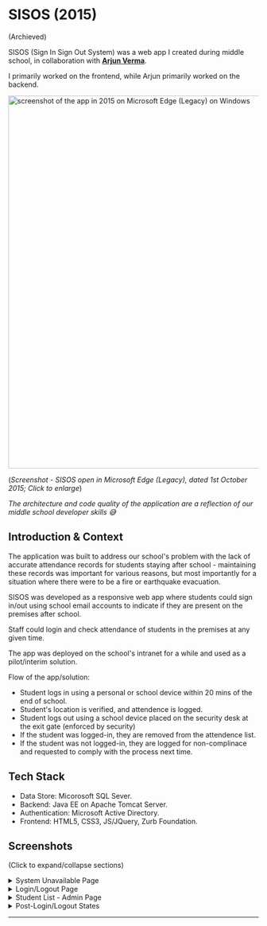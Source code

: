 # SISOS (2015)

(Archieved)

SISOS (Sign In Sign Out System) was a web app I created during middle school, in collaboration with **[Arjun Verma](https://www.linkedin.com/in/av777x/)**.

I primarily worked on the frontend, while Arjun primarily worked on the backend.

<img alt="screenshot of the app in 2015 on Microsoft Edge (Legacy) on Windows" src="https://github.com/dhruv-tech/sisos/assets/26849655/8473e0a5-67da-4f1c-b8d1-34c537054af9" width=750>

(*Screenshot - SISOS open in Microsoft Edge (Legacy), dated 1st October 2015; Click to enlarge*)


*The architecture and code quality of the application are a reflection of our middle school developer skills 😅*

## Introduction & Context

The application was built to address our school's problem with the lack of accurate attendance records for students staying after school - maintaining these records was important for various reasons, but most importantly for a situation where there were to be a fire or earthquake evacuation.

SISOS was developed as a responsive web app where students could sign in/out using school email accounts to indicate if they are present on the premises after school. 

Staff could login and check attendance of students in the premises at any given time.

The app was deployed on the school's intranet for a while and used as a pilot/interim solution.

Flow of the app/solution:

* Student logs in using a personal or school device within 20 mins of the end of school.
* Student's location is verified, and attendence is logged.
* Student logs out using a school device placed on the security desk at the exit gate (enforced by security)
* If the student was logged-in, they are removed from the attendence list.
* If the student was not logged-in, they are logged for non-complinace and requested to comply with the process next time.

## Tech Stack 

* Data Store: Micorosoft SQL Sever.
* Backend: Java EE on Apache Tomcat Server.
* Authentication: Microsoft Active Directory.
* Frontend: HTML5, CSS3, JS/JQuery, Zurb Foundation.

## Screenshots

(Click to expand/collapse sections)

<details>
  <summary>System Unavailable Page</summary>
  <img src="https://github.com/dhruv-tech/sisos/assets/26849655/470c6732-3f8d-4a34-826f-97f6c9793570" alt="System Unavailable Page Screenshot" width=800>
  <br/>
  <p>(Above) Loading State - determining if the system is available. (GIF)</p>
  <br/>
  <img src="https://github.com/dhruv-tech/sisos/assets/26849655/ff4b63cb-7306-4e34-8363-0f3e4fe35d1f" alt="System Unavailable Page Screenshot" width=800>
  <br/>
  <p>(Above) System unavailalbe page - Desktop, dated 1st October 2015</p>
  <p>Students were allowed to login 10 mins before school ended, and upto 20 mins after. The typo in 'available' was fixed at a later point 😅</p>
</details>

<details>
  <summary>Login/Logout Page</summary>
  <br/>
  
  <p>Both the login and logout pages looked identical, however the logout page was protected by a master password and was only opended on a laptop on the security desk at the exit gate.</p>
  
  <p>The background image of the page would differ by the day of the week. The screnshots below are taken on Wednesday and Tuesday respectively.</p>
  
  <br/>
  
  <img src="https://github.com/dhruv-tech/sisos/assets/26849655/efe349e0-3952-43af-a52a-96e805c7965e" alt="Login/logout Page, seeking username Screenshot" width=800>
  <p> (Above) Login/logout page asking for username on a Wednesday - Desktop</p>
  <br/>
  <img src="https://github.com/dhruv-tech/sisos/assets/26849655/553d3520-33ad-458c-b220-fa66303ae2d5" alt="Login/logout Page, seeking password Screenshot" width=800>
  <p> (Above) Login/logout page asking for password on a Tuesday - Desktop </p>
  <img src="https://github.com/dhruv-tech/sisos/assets/26849655/307b5a03-149e-4779-9c27-2f2a863871ae" alt="Login Page Screenshot on mobile" width=250>
  <p> (Above) Login page - Mobile </p>
</details>

<details>
  <summary>Student List - Admin Page</summary>
  <br/>

  <img src="https://github.com/dhruv-tech/sisos/assets/26849655/6973da2f-fcf9-4580-8721-41ed0a086c3a" width=800>
  <p> (Above) Student List visible to school employees post login - Desktop </p>
  <br/>
  <img src="https://github.com/dhruv-tech/sisos/assets/26849655/dbc39755-e92d-4c68-a189-d033609e671a" width=800>
  <p> (Above) Marking attendence on student list page - Desktop </p>
  <br/>
  <img src="https://github.com/dhruv-tech/sisos/assets/26849655/04533f33-a33d-4ea2-a38d-6d2bed205716" width=250>
  <p> (Above) Student List visible to school employees post login - Mobile </p>
  <br/>
  <img src="https://github.com/dhruv-tech/sisos/assets/26849655/b5b6608c-5a6d-472f-8880-8a0a900e3ef7" width=370>
  <p> (Above) Printout of student list </p>
  <br/>


</details>

<details>
  <summary>Post-Login/Logout States </summary>
  <br/>
  
  <img src="https://github.com/dhruv-tech/sisos/assets/26849655/59a3ed0c-a581-4a43-a1b6-6d99585a4181" width=800>
  <p> (Above) Login loading state - Desktop </p>
  <br/>
  <img src="https://github.com/dhruv-tech/sisos/assets/26849655/aa85baa0-0e90-49bf-9ba8-1051aff0bd34" width=800>
  <p> (Above) Login success state - Desktop </p>
  <br/>
  <img src="https://github.com/dhruv-tech/sisos/assets/26849655/b93ae235-8a7d-467b-aaaa-c4a61e0563f6" width=800>
  <p> (Above) Login/logout incorrect username/password state - Desktop </p>
  <br/>

  <img src="https://github.com/dhruv-tech/sisos/assets/26849655/9f6fc9e4-394c-4ee1-b774-eb50f12b4e0f" width=800>
  <p> (Above) State for student trying to login as admin after system has closed - Desktop, dated 25 August 2015</p>
  <br/>
  <img src="https://github.com/dhruv-tech/sisos/assets/26849655/6bec526f-4ad2-44b0-9ea1-2e8662254211" width=800>
  <p> (Above) Logout success state - Desktop </p>
  <br/>
  <img src="https://github.com/dhruv-tech/sisos/assets/26849655/c5ff7dda-8d05-4843-a0d1-fea75f24965e" width=800>
  <p> (Above) Logout without login state (student only) - Desktop </p>
  <br/>

  <img src="https://github.com/dhruv-tech/sisos/assets/26849655/31b2ae94-e84d-499d-b642-734366a77edc" width=250>
  <p> (Above) Login/logout incorrect username/password state - Mobile </p>
  <br/>

</details>

---
